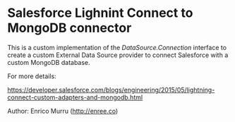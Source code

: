 # Salesforce Lighnint Connect to MongoDB connector

This is a custom implementation of the *DataSource.Connection* interface to create a custom External Data Source provider to connect Salesforce with a custom MongoDB database.

For more details:

https://developer.salesforce.com/blogs/engineering/2015/05/lightning-connect-custom-adapters-and-mongodb.html


Author: Enrico Murru (http://enree.co)